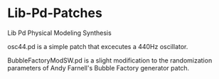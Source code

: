 # Lib-Pd-Patches
Lib Pd Physical Modeling Synthesis

osc44.pd is a simple patch that excecutes a 440Hz oscillator.

BubbleFactoryModSW.pd is a slight modification to the randomization parameters of Andy Farnell's Bubble Factory generator patch.
